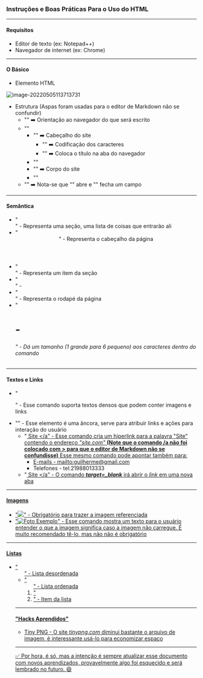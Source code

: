 ### Instruções e Boas Práticas Para o Uso do HTML

---

#### Requisitos

- Editor de texto (ex: Notepad++)
- Navegador de internet (ex: Chrome)

---
#### O Básico
- Elemento HTML

![image-20220505113713731](C:\Users\guiba\AppData\Roaming\Typora\typora-user-images\image-20220505113713731.png)

- Estrutura (Aspas foram usadas para o editor de Markdown não se confundir)
  - "<!DOCTYPE html>" :arrow_right: Orientação ao navegador do que será escrito
  - "<html>"
    - "<head>" :arrow_right: Cabeçalho do site 
      - "<meta>" :arrow_right: Codificação dos caracteres
      - "<title></title>" :arrow_right: Coloca o título na aba do navegador
    - "</head>"
    - "<body>" :arrow_right: Corpo do site
    - "</body>"
  - "</html>" :arrow_right: Nota-se que "<x>" abre e "</x>" fecha um campo

---

#### Semântica

- "<section>" - Representa uma seção, uma lista de coisas que entrarão ali
- "<header>" - Representa o cabeçalho da página
- "<article>" - Representa um item da seção
- "<aside>" - 
- "<footer>" - Representa o rodapé da página
- "<h1>-<h6>" - Dá um tamanho (1 grande para 6 pequeno) aos caracteres dentro do comando

---

#### Textos e Links

- "<p>" - Esse comando suporta textos densos que podem conter imagens e links
- "<a>" - Esse elemento é uma âncora, serve para atribuir links e ações para interação do usuário
  - "<a href= "site.com"> Site </a" - Esse comando cria um hiperlink para a palavra "Site" contendo o endereço *"site.com"* **(Note que o comando /a não foi colocado com > para que o editor de Markdown não se confundisse)** Esse mesmo comando pode apontar também para:
    - E-mails - mailto:guilherme@gmail.com
    - Telefones - tel:21988013333
  - "<a href= "site.com" target=_blank> Site </a" - O comando ***target=_blank*** irá abrir o *link* em uma nova aba

---

#### Imagens

- "<img src="img/exemplo.jpg">" - Obrigatório para trazer a imagem referenciada
- "<img src="img/exemplo.jpg" alt="Foto Exemplo">" - Esse comando mostra um texto para o usuário entender o que a imagem significa caso a imagem não carregue. É muito recomendado tê-lo, mas não não é obrigatório

---

#### Listas

- "<ul>" - Lista desordenada
- "<ol>" - Lista ordenada
- "<li>" - Item da lista

---

#### "Hacks Aprendidos"

- Tiny PNG - O site *tinypng.com* diminui bastante o arquivo de imagem, é interessante usá-lo para economizar espaço

---

:white_check_mark: Por hora, é só, mas a intenção é sempre atualizar esse documento com novos aprendizados, provavelmente algo foi esquecido e será lembrado no futuro. :smile:
